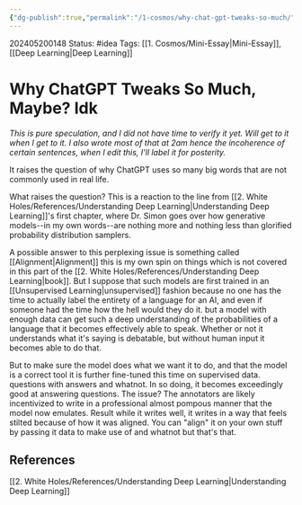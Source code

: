 ```yaml
---
{"dg-publish":true,"permalink":"/1-cosmos/why-chat-gpt-tweaks-so-much/","created":"2025-01-22T11:17:13.938-05:00","updated":"2024-12-05T21:50:09.560-05:00"}
---
```


202405200148
Status: #idea
Tags: [[1. Cosmos/Mini-Essay\|Mini-Essay]], [[Deep Learning\|Deep Learning]]
# Why ChatGPT Tweaks So Much, Maybe? Idk
*This is pure speculation, and I did not have time to verify it yet. Will get to it when I get to it. I also wrote most of that at 2am hence the incoherence of certain sentences, when I edit this, I'll label it for posterity.*

It raises the question of why ChatGPT uses so many big words that are not commonly used in real life. 

What raises the question? This is a reaction to the line from [[2. White Holes/References/Understanding Deep Learning\|Understanding Deep Learning]]'s first chapter, where Dr. Simon goes over how generative models--in my own words--are nothing more and nothing less than glorified probability distribution samplers. 

A possible answer to this perplexing issue is something called [[Alignment\|Alignment]] this is my own spin on things which is not covered in this part of the [[2. White Holes/References/Understanding Deep Learning\|book]]. But I suppose that such models are first trained in an [[Unsupervised Learning\|unsupervised]] fashion because no one has the time to actually label the entirety of a language for an AI, and even if someone had the time how the hell would they do it. but a model with enough data can get such a deep understanding of the probabilities of a language that it becomes effectively able to speak. Whether or not it understands what it's saying is debatable, but without human input it becomes able to do that. 

But to make sure the model does what we want it to do, and that the model is a correct tool it is further fine-tuned this time on supervised data. questions with answers and whatnot. In so doing, it becomes exceedingly good at answering questions. The issue? The annotators are likely incentivized to write in a professional almost pompous manner that the model now emulates. Result while it writes well, it writes in a way that feels stilted because of how it was aligned. You can "align" it on your own stuff by passing it data to make use of and whatnot but that's that.

## References
[[2. White Holes/References/Understanding Deep Learning\|Understanding Deep Learning]]